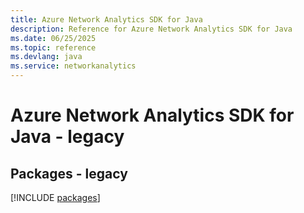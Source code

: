 ```yaml
---
title: Azure Network Analytics SDK for Java
description: Reference for Azure Network Analytics SDK for Java
ms.date: 06/25/2025
ms.topic: reference
ms.devlang: java
ms.service: networkanalytics
---
```

# Azure Network Analytics SDK for Java - legacy
## Packages - legacy
[!INCLUDE [packages](network-analytics-index.md)]